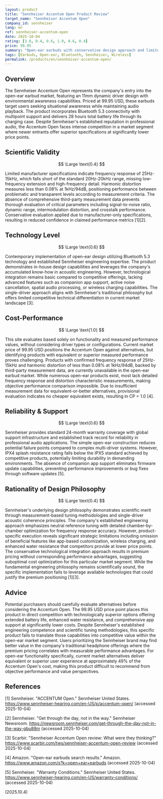 ```yaml
---
layout: product
title: "Sennheiser Accentum Open Product Review"
target_name: "Sennheiser Accentum Open"
company_id: sennheiser
lang: en
ref: sennheiser-accentum-open
date: 2025-10-04
rating: [3.0, 0.4, 0.6, 1.0, 0.6, 0.4]
price: 99.95
summary: "Open-ear earbuds with conservative design approach and limited feature set relative to competitive pricing in rapidly evolving market segment."
tags: [Earbuds, Open-ear, Bluetooth, Sennheiser, Wireless]
permalink: /products/en/sennheiser-accentum-open/
---
```


## Overview

The Sennheiser Accentum Open represents the company's entry into the open-ear earbud market, featuring an 11mm dynamic driver design with environmental awareness capabilities. Priced at 99.95 USD, these earbuds target users seeking situational awareness while maintaining audio playback. The product incorporates Bluetooth 5.3 connectivity with multipoint support and delivers 28 hours total battery life through its charging case. Despite Sennheiser's established reputation in professional audio, the Accentum Open faces intense competition in a market segment where newer entrants offer superior specifications at significantly lower price points.

## Scientific Validity

$$ \Large \text{0.4} $$

Limited manufacturer specifications indicate frequency response of 25Hz-15kHz, which falls short of the standard 20Hz-20kHz range, missing low-frequency extension and high-frequency detail. Harmonic distortion measures less than 0.08% at 1kHz/94dB, positioning performance between problematic and transparent levels according to measurement criteria. The absence of comprehensive third-party measurement data prevents thorough evaluation of critical parameters including signal-to-noise ratio, dynamic range, intermodulation distortion, and crosstalk performance. Conservative evaluation applied due to manufacturer-only specifications, resulting in reduced confidence in claimed performance metrics [1][2].

## Technology Level

$$ \Large \text{0.6} $$

Contemporary implementation of open-ear design utilizing Bluetooth 5.3 technology and established Sennheiser engineering expertise. The product demonstrates in-house design capabilities and leverages the company's accumulated know-how in acoustic engineering. However, technological integration remains basic compared to competitive offerings, lacking advanced features such as companion app support, active noise cancellation, spatial audio processing, or wireless charging capabilities. The single-driver approach aligns with Sennheiser's traditional philosophy but offers limited competitive technical differentiation in current market landscape [3].

## Cost-Performance

$$ \Large \text{1.0} $$

This site evaluates based solely on functionality and measured performance values, without considering driver types or configurations. Current market price of 99.95 USD positions the Accentum Open against alternatives, but identifying products with equivalent or superior measured performance proves challenging. Products with confirmed frequency response of 25Hz-15kHz and harmonic distortion of less than 0.08% at 1kHz/94dB, backed by third-party measurement data, are currently unavailable in the open-ear earbud market. While numerous open-ear products exist, most lack detailed frequency response and distortion characteristic measurements, making objective performance comparison impossible. Due to insufficient measurement data for equivalent-or-better alternatives, provisional evaluation indicates no cheaper equivalent exists, resulting in CP = 1.0 [4].

## Reliability & Support

$$ \Large \text{0.6} $$

Sennheiser provides standard 24-month warranty coverage with global support infrastructure and established track record for reliability in professional audio applications. The simple open-ear construction reduces potential failure points compared to complex multi-driver systems. However, IPX4 splash resistance rating falls below the IPX5 standard achieved by competitive products, potentially limiting durability in demanding environments. The absence of companion app support eliminates firmware update capabilities, preventing performance improvements or bug fixes through software updates [5].

## Rationality of Design Philosophy

$$ \Large \text{0.4} $$

Sennheiser's underlying design philosophy demonstrates scientific merit through measurement-based tuning methodologies and single-driver acoustic coherence principles. The company's established engineering approach emphasizes neutral reference tuning with detailed chamber-by-chamber optimization for frequency response accuracy. However, product-specific execution reveals significant strategic limitations including omission of beneficial features like app-based customization, wireless charging, and enhanced water resistance that competitors provide at lower price points. The conservative technological integration approach results in premium pricing without corresponding performance advantages, suggesting suboptimal cost optimization for this particular market segment. While the fundamental engineering philosophy remains scientifically sound, the specific implementation fails to leverage available technologies that could justify the premium positioning [1][3].

## Advice

Potential purchasers should carefully evaluate alternatives before considering the Accentum Open. The 99.95 USD price point places this product in direct competition with technologically superior options offering extended battery life, enhanced water resistance, and comprehensive app support at significantly lower costs. Despite Sennheiser's established engineering competence and scientific tuning methodologies, this specific product fails to translate those capabilities into competitive value within the open-ear market segment. Users prioritizing the Sennheiser brand may find better value in the company's traditional headphone offerings where the premium pricing correlates with measurable performance advantages. For open-ear functionality specifically, current market alternatives deliver equivalent or superior user experience at approximately 49% of the Accentum Open's cost, making this product difficult to recommend from objective performance and value perspectives.

## References

[1] Sennheiser. "ACCENTUM Open." Sennheiser United States. https://www.sennheiser-hearing.com/en-US/p/accentum-open/ (accessed 2025-10-04)

[2] Sennheiser. "Get through the day, not in the way." Sennheiser Newsroom. https://newsroom.sennheiser.com/get-through-the-day-not-in-the-way-gbu88m (accessed 2025-10-04)

[3] Scarbir. "Sennheiser Accentum Open review: What were they thinking?" https://www.scarbir.com/tws/sennheiser-accentum-open-review (accessed 2025-10-04)

[4] Amazon. "Open-ear earbuds search results." Amazon. https://www.amazon.com/s?k=open+ear+earbuds (accessed 2025-10-04)

[5] Sennheiser. "Warranty Conditions." Sennheiser United States. https://www.sennheiser-hearing.com/en-US/warranty-conditions/ (accessed 2025-10-04)

(2025.10.4)